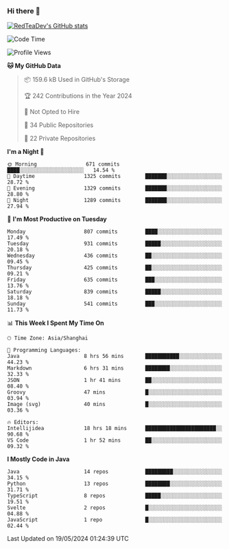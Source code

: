 ### Hi there 👋

<!--
**RedTeaDev/RedTeaDev** is a ✨ _special_ ✨ repository because its `README.md` (this file) appears on your GitHub profile.

Here are some ideas to get you started:

- 🔭 I’m currently working on ...
- 🌱 I’m currently learning ...
- 👯 I’m looking to collaborate on ...
- 🤔 I’m looking for help with ...
- 💬 Ask me about ...
- 📫 How to reach me: ...
- 😄 Pronouns: ...
- ⚡ Fun fact: ...
-->

<!--
[![wakatime](https://wakatime.com/badge/user/6b101ed0-04c0-4490-9283-eb61f2efff96.svg)](https://wakatime.com/@6b101ed0-04c0-4490-9283-eb61f2efff96)
!-->

[![RedTeaDev's GitHub stats](https://github-readme-stats.vercel.app/api?username=RedTeaDev)](https://github.com/anuraghazra/github-readme-stats)
<!--
[![willianrod's wakatime stats](https://github-readme-stats.vercel.app/api/wakatime?username=RedTeaDev)](https://github.com/anuraghazra/github-readme-stats)
!-->
<!--START_SECTION:waka-->
![Code Time](http://img.shields.io/badge/Code%20Time-2%2C262%20hrs%203%20mins-blue)

![Profile Views](http://img.shields.io/badge/Profile%20Views-1-blue)

**🐱 My GitHub Data** 

> 📦 159.6 kB Used in GitHub's Storage 
 > 
> 🏆 242 Contributions in the Year 2024
 > 
> 🚫 Not Opted to Hire
 > 
> 📜 34 Public Repositories 
 > 
> 🔑 22 Private Repositories 
 > 
**I'm a Night 🦉** 

```text
🌞 Morning                671 commits         ████░░░░░░░░░░░░░░░░░░░░░   14.54 % 
🌆 Daytime                1325 commits        ███████░░░░░░░░░░░░░░░░░░   28.72 % 
🌃 Evening                1329 commits        ███████░░░░░░░░░░░░░░░░░░   28.80 % 
🌙 Night                  1289 commits        ███████░░░░░░░░░░░░░░░░░░   27.94 % 
```
📅 **I'm Most Productive on Tuesday** 

```text
Monday                   807 commits         ████░░░░░░░░░░░░░░░░░░░░░   17.49 % 
Tuesday                  931 commits         █████░░░░░░░░░░░░░░░░░░░░   20.18 % 
Wednesday                436 commits         ██░░░░░░░░░░░░░░░░░░░░░░░   09.45 % 
Thursday                 425 commits         ██░░░░░░░░░░░░░░░░░░░░░░░   09.21 % 
Friday                   635 commits         ███░░░░░░░░░░░░░░░░░░░░░░   13.76 % 
Saturday                 839 commits         █████░░░░░░░░░░░░░░░░░░░░   18.18 % 
Sunday                   541 commits         ███░░░░░░░░░░░░░░░░░░░░░░   11.73 % 
```


📊 **This Week I Spent My Time On** 

```text
🕑︎ Time Zone: Asia/Shanghai

💬 Programming Languages: 
Java                     8 hrs 56 mins       ███████████░░░░░░░░░░░░░░   44.23 % 
Markdown                 6 hrs 31 mins       ████████░░░░░░░░░░░░░░░░░   32.33 % 
JSON                     1 hr 41 mins        ██░░░░░░░░░░░░░░░░░░░░░░░   08.40 % 
Groovy                   47 mins             █░░░░░░░░░░░░░░░░░░░░░░░░   03.94 % 
Image (svg)              40 mins             █░░░░░░░░░░░░░░░░░░░░░░░░   03.36 % 

🔥 Editors: 
Intellijidea             18 hrs 18 mins      ███████████████████████░░   90.68 % 
VS Code                  1 hr 52 mins        ██░░░░░░░░░░░░░░░░░░░░░░░   09.32 % 
```

**I Mostly Code in Java** 

```text
Java                     14 repos            █████████░░░░░░░░░░░░░░░░   34.15 % 
Python                   13 repos            ████████░░░░░░░░░░░░░░░░░   31.71 % 
TypeScript               8 repos             █████░░░░░░░░░░░░░░░░░░░░   19.51 % 
Svelte                   2 repos             █░░░░░░░░░░░░░░░░░░░░░░░░   04.88 % 
JavaScript               1 repo              █░░░░░░░░░░░░░░░░░░░░░░░░   02.44 % 
```




 Last Updated on 19/05/2024 01:24:39 UTC
<!--END_SECTION:waka-->


